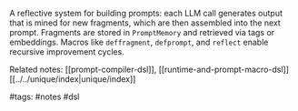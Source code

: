 A reflective system for building prompts: each LLM call generates output that is mined for new fragments, which are then assembled into the next prompt. Fragments are stored in `PromptMemory` and retrieved via tags or embeddings. Macros like `deffragment`, `defprompt`, and `reflect` enable recursive improvement cycles.

Related notes: [[prompt-compiler-dsl]], [[runtime-and-prompt-macro-dsl]] [[../../unique/index|unique/index]]

#tags: #notes #dsl
